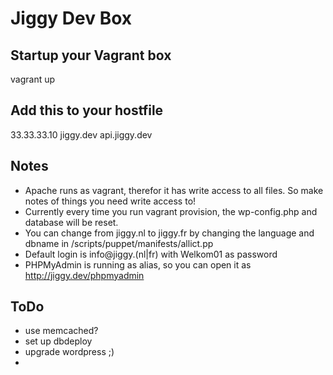 # Jiggy Dev Box

## Startup your Vagrant box
vagrant up

## Add this to your hostfile
33.33.33.10     jiggy.dev   api.jiggy.dev

## Notes
- Apache runs as vagrant, therefor it has write access to all files. So make notes of things you need write access to!
- Currently every time you run vagrant provision, the wp-config.php and database will be reset.
- You can change from jiggy.nl to jiggy.fr by changing the language and dbname in /scripts/puppet/manifests/allict.pp
- Default login is info@jiggy.(nl|fr) with Welkom01 as password
- PHPMyAdmin is running as alias, so you can open it as http://jiggy.dev/phpmyadmin

## ToDo
- use memcached?
- set up dbdeploy
- upgrade wordpress ;)
-